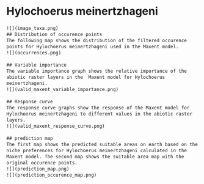 # Hylochoerus meinertzhageni 
    ![](image_taxa.png) 
    ## Distribution of occurence points 
    The following map shows the distribution of the filtered occurence points for Hylochoerus meinertzhageni used in the Maxent model. 
    ![](occurrences.png)
    
    ## Variable importance 
    The variable importance graph shows the relative importance of the abiotic raster layers in the  Maxent model for Hylochoerus meinertzhageni. 
    ![](valid_maxent_variable_importance.png)
    
    ## Response curve 
    The response curve graphs show the response of the Maxent model for Hylochoerus meinertzhageni to different values in the abiotic raster layers. 
    ![](valid_maxent_response_curve.png)
    
    ## prediction map 
    The first map shows the predicted suitable areas on earth based on the niche preferences for Hylochoerus meinertzhageni calculated in the Maxent model. The second map shows the suitable area map with the original occurence points. 
    ![](prediction_map.png)
    ![](prediction_occurence_map.png)
    
